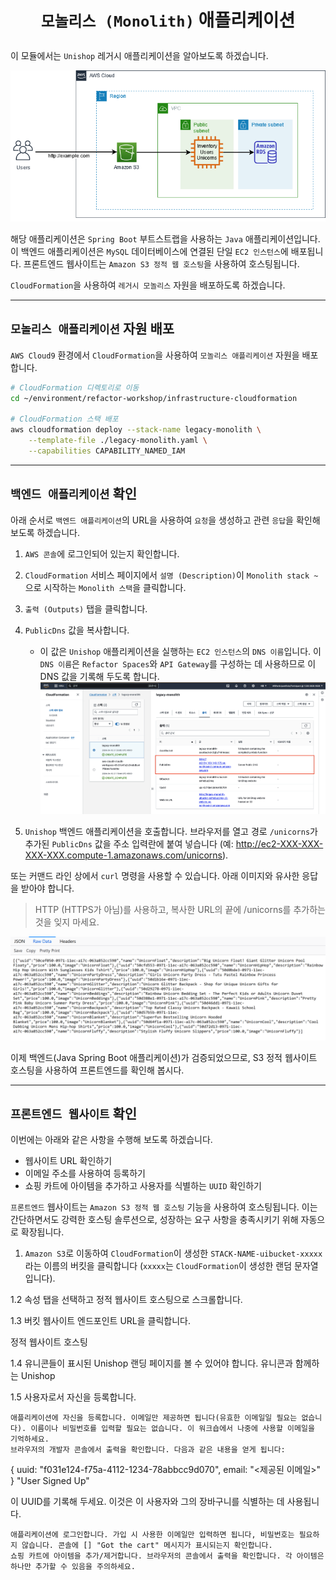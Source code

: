 # <p align="center">`모놀리스 (Monolith)` 애플리케이션</p>

이 모듈에서는 `Unishop` 레거시 애플리케이션을 알아보도록 하겠습니다.

![](images/asis-architecture.png)

해당 애플리케이션은 `Spring Boot` 부트스트랩을 사용하는 `Java` 애플리케이션입니다. 이 백엔드 애플리케이션은 `MySQL` 데이터베이스에 연결된 단일 `EC2 인스턴스`에 배포됩니다. 프론트엔드 웹사이트는 `Amazon S3 정적 웹 호스팅`을 사용하여 호스팅됩니다.

`CloudFormation`을 사용하여 `레거시 모놀리스` 자원을 배포하도록 하겠습니다.

---

## `모놀리스 애플리케이션` 자원 배포

`AWS Cloud9` 환경에서 `CloudFormation`을 사용하여 `모놀리스 애플리케이션` 자원을 배포합니다.

```bash
# CloudFormation 디렉토리로 이동
cd ~/environment/refactor-workshop/infrastructure-cloudformation

# CloudFormation 스택 배포
aws cloudformation deploy --stack-name legacy-monolith \
    --template-file ./legacy-monolith.yaml \
    --capabilities CAPABILITY_NAMED_IAM
```

---

## `백엔드 애플리케이션` 확인

아래 순서로 `백엔드 애플리케이션`의 URL을 사용하여 `요청`을 생성하고 관련 `응답`을 확인해 보도록 하겠습니다.

1. `AWS 콘솔`에 로그인되어 있는지 확인합니다.<br>

2. `CloudFormation` 서비스 페이지에서 `설명 (Description)`이 `Monolith stack ~`으로 시작하는 `Monolith 스택`을 클릭합니다.<br>

3. `출력 (Outputs)` 탭을 클릭합니다.<br>

4. `PublicDns` 값을 복사합니다.<br>
   * 이 값은 `Unishop` 애플리케이션을 실행하는 `EC2 인스턴스`의 `DNS 이름`입니다. 이 `DNS 이름`은 `Refactor Spaces`와 `API Gateway`를 구성하는 데 사용하므로 이 DNS 값을 기록해 두도록 합니다.
      ![](images/legacy-monolith-public-dns.png)

5. `Unishop` 백엔드 애플리케이션을 호출합니다. 브라우저를 열고 경로 `/unicorns`가 추가된 `PublicDns` 값을 주소 입력란에 붙여 넣습니다 (예: http://ec2-XXX-XXX-XXX-XXX.compute-1.amazonaws.com/unicorns).

또는 커맨드 라인 상에서 `curl` 명령을 사용할 수 있습니다. 아래 이미지와 유사한 응답을 받아야 합니다.

> HTTP (HTTPS가 아님)를 사용하고, 복사한 URL의 끝에 /unicorns를 추가하는 것을 잊지 마세요.

![](images/legacy-monolith-get-unicorns.png)

이제 백엔드(Java Spring Boot 애플리케이션)가 검증되었으므로, S3 정적 웹사이트 호스팅을 사용하여 프론트엔드를 확인해 봅시다.

---

## `프론트엔드 웹사이트` 확인

이번에는 아래와 같은 사항을 수행해 보도록 하겠습니다.

* 웹사이트 URL 확인하기
* 이메일 주소를 사용하여 등록하기
* 쇼핑 카트에 아이템을 추가하고 사용자를 식별하는 `UUID` 확인하기

`프론트엔드` 웹사이트는 `Amazon S3 정적 웹 호스팅` 기능을 사용하여 호스팅됩니다. 이는 간단하면서도 강력한 호스팅 솔루션으로, 성장하는 요구 사항을 충족시키기 위해 자동으로 확장됩니다.

1. `Amazon S3`로 이동하여 `CloudFormation`이 생성한 `STACK-NAME-uibucket-xxxxx`라는 이름의 버킷을 클릭합니다 (`xxxxx`는 `CloudFormation`이 생성한 랜덤 문자열입니다).

1.2 속성 탭을 선택하고 정적 웹사이트 호스팅으로 스크롤합니다.

1.3 버킷 웹사이트 엔드포인트 URL을 클릭합니다.

정적 웹사이트 호스팅

1.4 유니콘들이 표시된 Unishop 랜딩 페이지를 볼 수 있어야 합니다.
유니콘과 함께하는 Unishop

1.5 사용자로서 자신을 등록합니다.

    애플리케이션에 자신을 등록합니다. 이메일만 제공하면 됩니다(유효한 이메일일 필요는 없습니다). 이름이나 비밀번호를 입력할 필요는 없습니다. 이 워크숍에서 나중에 사용할 이메일을 기억하세요.
    브라우저의 개발자 콘솔에서 출력을 확인합니다. 다음과 같은 내용을 얻게 됩니다:

{ uuid: "f031e124-f75a-4112-1234-78abbcc9d070", email: "<제공된 이메일>" } "User Signed Up"

이 UUID를 기록해 두세요. 이것은 이 사용자와 그의 장바구니를 식별하는 데 사용됩니다.

    애플리케이션에 로그인합니다. 가입 시 사용한 이메일만 입력하면 됩니다, 비밀번호는 필요하지 않습니다. 콘솔에 [] "Got the cart" 메시지가 표시되는지 확인합니다.
    쇼핑 카트에 아이템을 추가/제거합니다. 브라우저의 콘솔에서 출력을 확인합니다. 각 아이템은 하나만 추가할 수 있음을 주의하세요.

